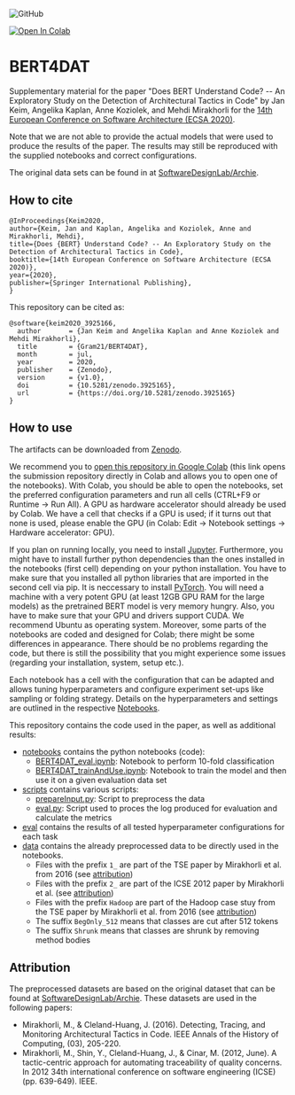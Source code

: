 ![GitHub](https://img.shields.io/github/license/Gram21/BERT4DAT?style=plastic)

[![Open In Colab](https://colab.research.google.com/assets/colab-badge.svg)](https://colab.research.google.com/github/Gram21/BERT4DAT/)

# BERT4DAT

Supplementary material for the paper "Does BERT Understand Code? -- An Exploratory Study on the Detection of Architectural Tactics in Code" by Jan Keim, Angelika Kaplan, Anne Koziolek, and Mehdi Mirakhorli for the [14th European Conference on Software Architecture (ECSA 2020)](https://ecsa2020.disim.univaq.it/).

Note that we are not able to provide the actual models that were used to produce the results of the paper.
The results may still be reproduced with the supplied notebooks and correct configurations.

The original data sets can be found in at [SoftwareDesignLab/Archie](https://github.com/SoftwareDesignLab/Archie).


## How to cite
```
@InProceedings{Keim2020,
author={Keim, Jan and Kaplan, Angelika and Koziolek, Anne and Mirakhorli, Mehdi},
title={Does {BERT} Understand Code? -- An Exploratory Study on the Detection of Architectural Tactics in Code},
booktitle={14th European Conference on Software Architecture (ECSA 2020)},
year={2020},
publisher={Springer International Publishing},
}

```

This repository can be cited as:
```
@software{keim2020_3925166,
  author       = {Jan Keim and Angelika Kaplan and Anne Koziolek and Mehdi Mirakhorli},
  title        = {Gram21/BERT4DAT},
  month        = jul,
  year         = 2020,
  publisher    = {Zenodo},
  version      = {v1.0},
  doi          = {10.5281/zenodo.3925165},
  url          = {https://doi.org/10.5281/zenodo.3925165}
}
```

## How to use
The artifacts can be downloaded from [Zenodo](https://doi.org/10.5281/zenodo.3925165).

We recommend you to [open this repository in Google Colab](https://colab.research.google.com/github/Gram21/BERT4DAT/) (this link opens the submission repository directly in Colab and allows you to open one of the notebooks).
With Colab, you should be able to open the notebooks, set the preferred configuration parameters and run all cells (CTRL+F9 or Runtime -> Run All).
A GPU as hardware accelerator should already be used by Colab.
We have a cell that checks if a GPU is used; if it turns out that none is used, please enable the GPU (in Colab: Edit -> Notebook settings -> Hardware accelerator: GPU).

If you plan on running locally, you need to install [Jupyter](https://jupyter.org/install).
Furthermore, you might have to install further python dependencies than the ones installed in the notebooks (first cell) depending on your python installation.
You have to make sure that you installed all python libraries that are imported in the second cell via pip.
It is neccessary to install [PyTorch](https://pytorch.org/get-started/locally/#start-locally).
You will need a machine with a very potent GPU (at least 12GB GPU RAM for the large models) as the pretrained BERT model is very memory hungry.
Also, you have to make sure that your GPU and drivers support CUDA.
We recommend Ubuntu as operating system.
Moreover, some parts of the notebooks are coded and designed for Colab; there might be some differences in appearance.
There should be no problems regarding the code, but there is still the possibility that you might experience some issues (regarding your installation, system, setup etc.).

Each notebook has a cell with the configuration that can be adapted and allows tuning hyperparameters and configure experiment set-ups like sampling or folding strategy.
Details on the hyperparameters and settings are outlined in the respective [Notebooks](./notebooks/).

This repository contains the code used in the paper, as well as additional results:

* [notebooks](./notebooks/) contains the python notebooks (code):
	- [BERT4DAT_eval.ipynb](./notebooks/BERT4DAT_eval.ipynb): Notebook to perform 10-fold classification
	- [BERT4DAT_trainAndUse.ipynb](./notebooks/BERT4DAT_trainAndUse.ipynb): Notebook to train the model and then use it on a given evaluation data set
* [scripts](./scripts/) contains various scripts:
	- [prepareInput.py](./scripts/prepareInput.py): Script to preprocess the data
	- [eval.py](./scripts/eval.py): Script used to proces the log produced for evaluation and calculate the metrics
* [eval](./eval/) contains the results of all tested hyperparameter configurations for each task
* [data](./data/) contains the already preprocessed data to be directly used in the notebooks.
	- Files with the prefix `1_` are part of the TSE paper by Mirakhorli et al. from 2016 (see [attribution](#attribution))
	- Files with the prefix `2_` are part of the ICSE 2012 paper by Mirakhorli et al. (see [attribution](#attribution))
	- Files with the prefix `Hadoop` are part of the Hadoop case stuy from the TSE paper by Mirakhorli et al. from 2016 (see [attribution](#attribution))
	- The suffix `BegOnly_512` means that classes are cut after 512 tokens
	- The suffix `Shrunk` means that classes are shrunk by removing method bodies

## Attribution
The preprocessed datasets are based on the original dataset that can be found at [SoftwareDesignLab/Archie](https://github.com/SoftwareDesignLab/Archie). These datasets are used in the following papers:
- Mirakhorli, M., & Cleland-Huang, J. (2016). Detecting, Tracing, and Monitoring Architectural Tactics in Code. IEEE Annals of the History of Computing, (03), 205-220.
- Mirakhorli, M., Shin, Y., Cleland-Huang, J., & Cinar, M. (2012, June). A tactic-centric approach for automating traceability of quality concerns. In 2012 34th international conference on software engineering (ICSE) (pp. 639-649). IEEE.